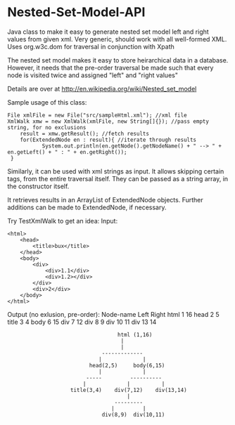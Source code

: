 Nested-Set-Model-API
==================== 

Java class to make it easy to generate nested set model left and right values from given xml. Very generic, should work with all well-formed XML. Uses org.w3c.dom for traversal in conjunction with Xpath

The nested set model makes it easy to store heirarchical data in a database. 
However, it needs that the pre-order traversal be made such that every node is visited twice and assigned "left" and "right values"

Details are over at http://en.wikipedia.org/wiki/Nested_set_model

Sample usage of this class:

    File xmlFile = new File("src/sampleHtml.xml"); //xml file
  	XmlWalk xmw = new XmlWalk(xmlFile, new String[]{}); //pass empty string, for no exclusions
		result = xmw.getResult(); //fetch results
		for(ExtendedNode en : result){ //iterate through results
			   System.out.println(en.getNode().getNodeName() + " --> " + en.getLeft() + " : " + en.getRight());
     }

Similarly, it can be used with xml strings as input. It allows skipping certain tags, from the entire traversal itself.
They can be passed as a string array, in the constructor itself.

It retrieves results in an ArrayList of ExtendedNode objects. Further additions can be made to ExtendedNode, if necessary.

Try TestXmlWalk to get an idea:
Input:


    <html>
    	<head>
       		<title>bux</title>
    	</head>
    	<body>
    		<div>
    			<div>1.1</div>
    			<div>1.2></div>
    		</div>
    		<div>2</div>
    	</body>
    </html>

Output (no exlusion, pre-order):
Node-name  Left   Right
html        1     16
head        2     5
title       3     4
body        6     15
div         7     12
div         8     9
div         10    11
div         13    14

                                       html (1,16)
                                        |
                                        |
                                  -------------
                                 |             |
                              head(2,5)     body(6,15)
                                 |             |
                             -----         ----------
                            |             |          |
                        title(3,4)    div(7,12)    div(13,14)
                                          |
                                      ---------
                                     |         |
                                  div(8,9)  div(10,11)



